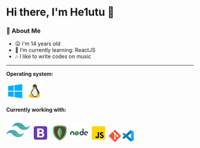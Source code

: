 # Hi there, I'm He1utu 👋

### 🤵 About Me
- 😛 i'm 14 years old
- 🌱 I’m currently learning: ReactJS
- 🎶 I like to write codes on music

---

**Operating system:**

![Windows](icons/windows.png)
![Linux](icons/linux.png)

**Currently working with:**

<a href="https://tailwindcss.com" title="Taliwind"><img src="icons/tailwindcss.png" /></a>
<a href="https://getbootstrap.com" title="Bootstrap"><img src="icons/bootstrap.png" /></a>
<a href="https://www.mongodb.com/2" title="MongoDB"><img src="icons/mongodb.png" /></a>
<a href="https://nodejs.org/en/" title="NodeJS"><img src="icons/nodejs.png" /></a>
<a href="https://en.wikipedia.org/wiki/JavaScript/" title="JS"><img src="icons/js.png" /></a>
<a href="https://git-scm.com" title="Git"><img src="icons/git.png" /></a>
<a href="https://code.visualstudio.com" title="VSC"><img src="icons/vscode.png" /></a>
